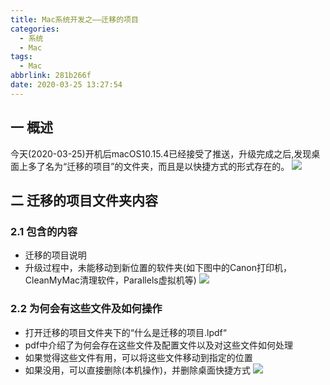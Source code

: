 ```yaml
---
title: Mac系统开发之——迁移的项目
categories:
  - 系统
  - Mac
tags:
  - Mac
abbrlink: 281b266f
date: 2020-03-25 13:27:54
---
```

## 一 概述

今天(2020-03-25)开机后macOS10.15.4已经接受了推送，升级完成之后,发现桌面上多了名为“迁移的项目”的文件夹，而且是以快捷方式的形式存在的。
![][1] 

<!--more-->

## 二 迁移的项目文件夹内容

### 2.1 包含的内容

* 迁移的项目说明
* 升级过程中，未能移动到新位置的软件夹(如下图中的Canon打印机，CleanMyMac清理软件，Parallels虚拟机等)
	![][2]

### 2.2 为何会有这些文件及如何操作

* 打开迁移的项目文件夹下的“什么是迁移的项目.lpdf“
* pdf中介绍了为何会存在这些文件及配置文件以及对这些文件如何处理
* 如果觉得这些文件有用，可以将这些文件移动到指定的位置
* 如果没用，可以直接删除(本机操作)，并删除桌面快捷方式
	![][3]


[1]:https://images.pgzxc.com//mac-update-move-project.png
[2]:https://images.pgzxc.com//mac-move-project-open-files.png
[3]:https://images.pgzxc.com//mac-update-move-explain.png